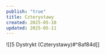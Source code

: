 ```yaml
---
publish: "true"
title: Czterystawy
created: 2025-05-10
updated: 2025-05-11
---
```

![[5 Dystrykt (Czterystawy)#^8af84d]]